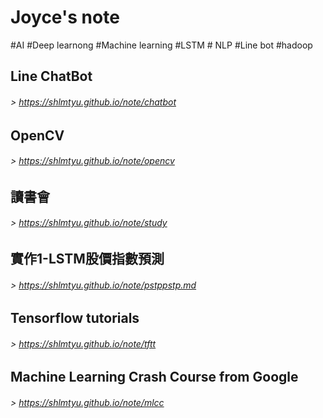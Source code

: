 # Joyce's note
#AI #Deep learnong #Machine learning #LSTM # NLP #Line bot #hadoop

## Line ChatBot 
###### > <https://shlmtyu.github.io/note/chatbot>

## OpenCV 
###### > <https://shlmtyu.github.io/note/opencv>

## 讀書會 
###### > <https://shlmtyu.github.io/note/study>

## 實作1-LSTM股價指數預測
###### > <https://shlmtyu.github.io/note/pstppstp.md>

## Tensorflow tutorials
###### > <https://shlmtyu.github.io/note/tftt>

## Machine Learning Crash Course from Google
###### > <https://shlmtyu.github.io/note/mlcc>

